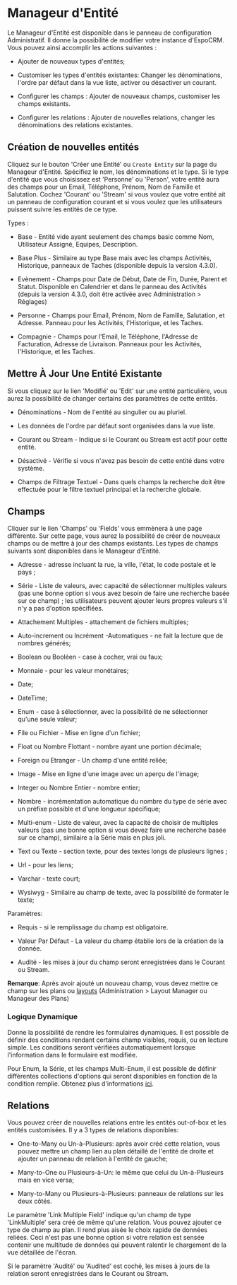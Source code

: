 # Manageur d'Entité

Le Manageur d'Entité est disponible dans le panneau de configuration Administratif. Il donne la possibilité de modifier votre instance d'EspoCRM. Vous pouvez ainsi accomplir les actions suivantes :

* Ajouter de nouveaux types d'entités;

* Customiser les types d'entités existantes: Changer les dénominations, l'ordre par défaut dans la vue liste, activer ou désactiver un courant.

* Configurer les champs : Ajouter de nouveaux champs, customiser les champs existants.

* Configurer les relations : Ajouter de nouvelles relations, changer les dénominations des relations existantes.

 
## Création de nouvelles entités

Cliquez sur le bouton 'Créer une Entité' ou `Create Entity` sur la page du Manageur d'Entité. Spécifiez le nom, les dénominations et le type. Si le type d'entité que vous choisissez est 'Personne' ou 'Person', votre entité aura des champs pour un Email, Téléphone, Prénom, Nom de Famille et Salutation. Cochez 'Courant' ou 'Stream' si vous voulez que votre entité ait un panneau de configuration courant et si vous voulez que les utilisateurs puissent suivre les entités de ce type.

 
Types :

* Base - Entité vide ayant seulement des champs basic comme Nom, Utilisateur Assigné, Equipes, Description.

* Base Plus - Similaire au type Base mais avec les champs Activités, Historique, panneaux de Taches (disponible depuis la version 4.3.0).

* Evènement - Champs pour Date de Début, Date de Fin, Durée, Parent et Statut. Disponible en Calendrier et dans le panneau des Activités (depuis la version 4.3.0, doit être activée avec Administration > Réglages) 

* Personne - Champs pour Email, Prénom, Nom de Famille, Salutation, et Adresse. Panneau pour les Activités, l'Historique, et les Taches.

* Compagnie - Champs pour l'Email, le Téléphone, l'Adresse de Facturation, Adresse de Livraison. Panneaux pour les Activités, l'Historique, et les Taches.

 
## Mettre À Jour Une Entité Existante

Si vous cliquez sur le lien 'Modifié' ou 'Edit' sur une entité particulière, vous aurez la possibilité de changer certains des paramètres de cette entités.

* Dénominations - Nom de l'entité au singulier ou au pluriel.

* Les données de l'ordre par défaut sont organisées dans la vue liste.

* Courant ou Stream - Indique si le Courant ou Stream est actif pour cette entité.

* Désactivé - Vérifie si vous n'avez pas besoin de cette entité dans votre système.

* Champs de Filtrage Textuel - Dans quels champs la recherche doit être effectuée pour le filtre textuel principal et la recherche globale.
 

## Champs 

Cliquer sur le lien 'Champs' ou 'Fields' vous emmènera à une page différente. Sur cette page, vous aurez la possibilité de créer de nouveaux champs ou de mettre à jour des champs existants. Les types de champs suivants sont disponibles dans le Manageur d'Entité.

* Adresse - adresse incluant la rue, la ville, l'état, le code postale et le pays ;

* Série - Liste de valeurs, avec capacité de sélectionner multiples valeurs (pas une bonne option si vous avez besoin de faire une recherche basée sur ce champ) ; les utilisateurs peuvent ajouter leurs propres valeurs s'il n'y a pas d'option spécifiées.

* Attachement Multiples - attachement de fichiers multiples;

* Auto-increment ou Incrément -Automatiques - ne fait la lecture que de nombres générés;

* Boolean ou Booléen - case à cocher, vrai ou faux;

* Monnaie - pour les valeur monétaires;

* Date; 

* DateTime;

* Enum - case à sélectionner, avec la possibilité de ne sélectionner qu'une seule valeur;

* File ou Fichier - Mise en ligne d'un fichier;

* Float ou Nombre Flottant - nombre ayant une portion décimale; 

* Foreign ou Etranger - Un champ d'une entité reliée;

* Image - Mise en ligne d'une image avec un aperçu de l'image;

* Integer ou Nombre Entier - nombre entier;

* Nombre - incrémentation automatique du nombre du type de série avec un préfixe possible et d'une longueur spécifique;

* Multi-enum - Liste de valeur, avec la capacité de choisir de multiples valeurs (pas une bonne option si vous devez faire une recherche basée sur ce champ), similaire a la Série mais en plus joli. 

* Text ou Texte - section texte, pour des textes longs de plusieurs lignes ;

* Url - pour les liens;

* Varchar - texte court;

* Wysiwyg - Similaire au champ de texte, avec la possibilité de formater le texte;


Paramètres:

* Requis - si le remplissage du champ est obligatoire.

* Valeur Par Défaut - La valeur du champ établie lors de la création de la donnée.

* Audité - les mises à jour du champ seront enregistrées dans le Courant ou Stream.

**Remarque**: Après avoir ajouté un nouveau champ, vous devez mettre ce champ sur les plans ou [layouts](layout-manager.md) (Administration > Layout Manager ou Manageur des Plans)


### Logique Dynamique

Donne la possibilité de rendre les formulaires dynamiques. Il est possible de définir des conditions rendant certains champ visibles, requis, ou en lecture simple. Les conditions seront vérifiées automatiquement lorsque l'information dans le formulaire est modifiée.

Pour Enum, la Série, et les champs Multi-Enum, il est possible de définir différentes collections d'options qui seront disponibles en fonction de la condition remplie. Obtenez plus d'informations [ici](dynamic-logic.md). 


## Relations

Vous pouvez créer de nouvelles relations entre les entités out-of-box et les entités customisées. Il y a 3 types de relations disponibles:

* One-to-Many ou Un-à-Plusieurs: après avoir créé cette relation, vous pouvez mettre un champ lien au plan détaillé de l'entité de droite et ajouter un panneau de relation à l'entité de gauche;

* Many-to-One ou Plusieurs-à-Un: le même que celui du Un-à-Plusieurs mais en vice versa;

* Many-to-Many ou Plusieurs-à-Plusieurs: panneaux de relations sur les deux côtés.

Le paramètre 'Link Multiple Field' indique qu'un champ de type 'LinkMultiple' sera créé de même qu'une relation. Vous pouvez ajouter ce type de champ au plan. Il rend plus aisée le choix rapide de données reliées. Ceci n'est pas une bonne option si votre relation est sensée contenir une multitude de données qui peuvent ralentir le chargement de la vue détaillée de l'écran.

Si le paramètre 'Audité' ou 'Audited' est coché, les mises à jours de la relation seront enregistrées dans le Courant ou Stream.
